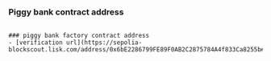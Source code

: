 ### Piggy bank contract address 
``````

### piggy bank factory contract address
- [verification url](https://sepolia-blockscout.lisk.com/address/0x6bE2286799FE89F0AB2C2875784A4f833Ca8255b#code)